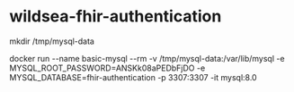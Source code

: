 # wildsea-fhir-authentication

mkdir /tmp/mysql-data

docker run --name basic-mysql --rm -v /tmp/mysql-data:/var/lib/mysql -e MYSQL_ROOT_PASSWORD=ANSKk08aPEDbFjDO -e MYSQL_DATABASE=fhir-authentication -p 3307:3307 -it mysql:8.0
